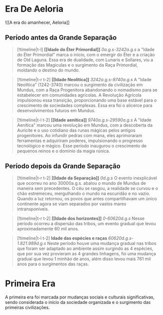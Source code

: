# Era De Aeloria
![[A era do amanhecer, Aeloria]]

## Período antes da Grande Separação 

> [!timeline|t-l] **[[Idade do Éter Primordial]]** _0a.g.s-3242a.g.s_
> a "Idade do Éter Primordial" marca o início, com o emergir do Éter e a criação de Old Laguna. Essa era de dualidade, com Lunaris e Sollares, viu a formação das Magiculas e o surgimento da Raça Primordial, moldando o destino do mundo.

> [!timeline|t-r t-2] **[[Idade Neolítica]]** *3242a.g.s-9740a.g.s*
> A "Idade Neolítica" (1242-3740) marcou o surgimento da civilização em Mundus, com a Raça Progenitora abandonando o nomadismo para se estabelecer em comunidades agrícolas. A Revolução Agrícola impulsionou essa transição, proporcionando uma base estável para o crescimento de sociedades complexas. Essa era foi o alicerce para desenvolvimentos futuros em Mundus.

> [!timeline|t-l t-2] **[[Idade aenitica]]** _9740a.g.s-29590a.g.s_
> A "Idade Aenítica" marcou uma revolução em Mundus, com a descoberta da Auricite e o uso cotidiano das runas mágicas pelos antigos progenitores. Ao infundir pedras com mana, eles aprimoraram ferramentas e adquiriram poderes, impulsionando o progresso tecnológico e mágico. Esse período inaugurou o crescimento de pequenos reinos e o domínio da magia rúnica.
## Período depois da Grande Separação 
> [!timeline|t-r t-2] **[[Idade da Separação]]** _0d.g.s_
> O evento inexplicável que ocorreu no ano 30000a.g.s. abalou o mundo de Mundus de maneira sem precedentes. O céu se rasgou, a realidade se curvou e o chão estremeceu, mergulhando o mundo na escuridão e no vazio. Quando a luz retornou, os povos que antes compartilhavam um único continente agora se viam separados por vastos mares intransponíveis.

> [!timeline|t-r t-2] **[[Idade dos horizontes]]** _0-60620d.g.s_
>Nesse período ocorreu a dispersão das tribos, um evento gradual que levou aproximadamente 60 mil anos.

> [!timeline|t-l t-2] **Idade das espécies e raças** _60620d.g.s-1.821.989d.g.s_
>Neste período houve uma mudança gradual nas tribos que foram ser adaptado ao ambiente assim  surgindo as 4 espécies, que por sua vez provieram as 4 grandes linhagens, foi uma mudança gradual que levou 1 minhão de anos,  além disso levou mais 761 mil anos para o surgimentos das raças. 
# **Primeira Era**
A primeira era foi marcada por mudanças sociais e culturais significativas, sendo considerada o início da sociedade organizada e o surgimento das primeiras civilizações.


